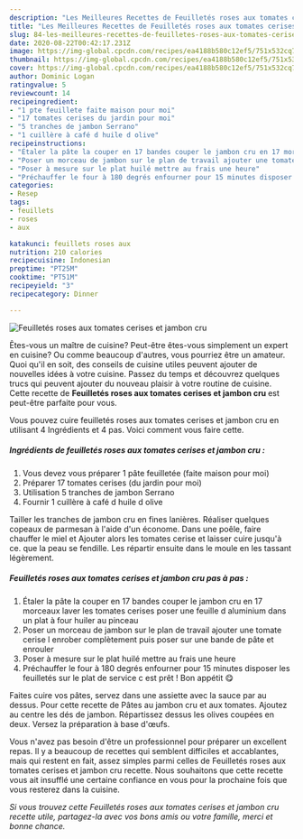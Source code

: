 ```yaml
---
description: "Les Meilleures Recettes de Feuilletés roses aux tomates cerises et jambon cru"
title: "Les Meilleures Recettes de Feuilletés roses aux tomates cerises et jambon cru"
slug: 84-les-meilleures-recettes-de-feuilletes-roses-aux-tomates-cerises-et-jambon-cru
date: 2020-08-22T00:42:17.231Z
image: https://img-global.cpcdn.com/recipes/ea4188b580c12ef5/751x532cq70/feuilletes-roses-aux-tomates-cerises-et-jambon-cru-photo-principale-de-la-recette.jpg
thumbnail: https://img-global.cpcdn.com/recipes/ea4188b580c12ef5/751x532cq70/feuilletes-roses-aux-tomates-cerises-et-jambon-cru-photo-principale-de-la-recette.jpg
cover: https://img-global.cpcdn.com/recipes/ea4188b580c12ef5/751x532cq70/feuilletes-roses-aux-tomates-cerises-et-jambon-cru-photo-principale-de-la-recette.jpg
author: Dominic Logan
ratingvalue: 5
reviewcount: 14
recipeingredient:
- "1 pte feuillete faite maison pour moi"
- "17 tomates cerises du jardin pour moi"
- "5 tranches de jambon Serrano"
- "1 cuillère à café d huile d olive"
recipeinstructions:
- "Étaler la pâte la couper en 17 bandes couper le jambon cru en 17 morceaux laver les tomates cerises poser une feuille d aluminium dans un plat à four huiler au pinceau"
- "Poser un morceau de jambon sur le plan de travail ajouter une tomate cerise l enrober complètement puis poser sur une bande de pâte et enrouler"
- "Poser à mesure sur le plat huilé mettre au frais une heure"
- "Préchauffer le four à 180 degrés enfourner pour 15 minutes disposer les feuilletés sur le plat de service c est prêt ! Bon appétit 😋"
categories:
- Resep
tags:
- feuillets
- roses
- aux

katakunci: feuillets roses aux 
nutrition: 210 calories
recipecuisine: Indonesian
preptime: "PT25M"
cooktime: "PT51M"
recipeyield: "3"
recipecategory: Dinner

---
```



![Feuilletés roses aux tomates cerises et jambon cru](https://img-global.cpcdn.com/recipes/ea4188b580c12ef5/751x532cq70/feuilletes-roses-aux-tomates-cerises-et-jambon-cru-photo-principale-de-la-recette.jpg)

Êtes-vous un maître de cuisine? Peut-être êtes-vous simplement un expert en cuisine? Ou comme beaucoup d'autres, vous pourriez être un amateur. Quoi qu'il en soit, des conseils de cuisine utiles peuvent ajouter de nouvelles idées à votre cuisine. Passez du temps et découvrez quelques trucs qui peuvent ajouter du nouveau plaisir à votre routine de cuisine. Cette recette de <strong> Feuilletés roses aux tomates cerises et jambon cru </strong> est peut-être parfaite pour vous.

<!--inarticleads1-->

Vous pouvez cuire feuilletés roses aux tomates cerises et jambon cru en utilisant 4 Ingrédients et 4 pas. Voici comment vous faire cette.

##### Ingrédients de feuilletés roses aux tomates cerises et jambon cru :

1. Vous devez vous préparer 1 pâte feuilletée (faite maison pour moi)
1. Préparer 17 tomates cerises (du jardin pour moi)
1. Utilisation 5 tranches de jambon Serrano
1. Fournir 1 cuillère à café d huile d olive


Tailler les tranches de jambon cru en fines lanières. Réaliser quelques copeaux de parmesan à l&#39;aide d&#39;un économe. Dans une poêle, faire chauffer le miel et Ajouter alors les tomates cerise et laisser cuire jusqu&#39;à ce. que la peau se fendille. Les répartir ensuite dans le moule en les tassant légèrement. 

<!--inarticleads2-->

##### Feuilletés roses aux tomates cerises et jambon cru pas à pas :

1. Étaler la pâte la couper en 17 bandes couper le jambon cru en 17 morceaux laver les tomates cerises poser une feuille d aluminium dans un plat à four huiler au pinceau
1. Poser un morceau de jambon sur le plan de travail ajouter une tomate cerise l enrober complètement puis poser sur une bande de pâte et enrouler
1. Poser à mesure sur le plat huilé mettre au frais une heure
1. Préchauffer le four à 180 degrés enfourner pour 15 minutes disposer les feuilletés sur le plat de service c est prêt ! Bon appétit 😋


Faites cuire vos pâtes, servez dans une assiette avec la sauce par au dessus. Pour cette recette de Pâtes au jambon cru et aux tomates. Ajoutez au centre les dés de jambon. Répartissez dessus les olives coupées en deux. Versez la préparation à base d&#39;œufs. 

<!--inarticleads1-->

<p>
Vous n'avez pas besoin d'être un professionnel pour préparer un excellent repas. Il y a beaucoup de recettes qui semblent difficiles et accablantes, mais qui restent en fait, assez simples parmi celles de Feuilletés roses aux tomates cerises et jambon cru recette. Nous souhaitons que cette recette vous ait insufflé une certaine confiance en vous pour la prochaine fois que vous resterez dans la cuisine.
</p>

<p>
<i>Si vous trouvez cette Feuilletés roses aux tomates cerises et jambon cru recette utile, partagez-la avec vos bons amis ou votre famille, merci et bonne chance.</i>
</p>
